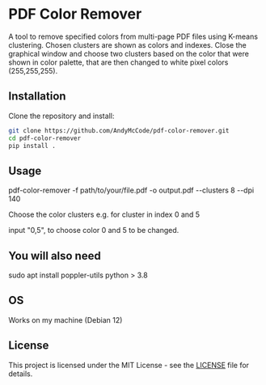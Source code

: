 # PDF Color Remover

A tool to remove specified colors from multi-page PDF files using K-means clustering. Chosen clusters are shown as colors and indexes. Close the graphical window and choose two clusters based on the color that were shown in color palette, that are then changed to white pixel colors (255,255,255).

## Installation

Clone the repository and install:

```bash
git clone https://github.com/AndyMcCode/pdf-color-remover.git
cd pdf-color-remover
pip install .
```

## Usage 
pdf-color-remover -f path/to/your/file.pdf -o output.pdf --clusters 8 --dpi 140

Choose the color clusters e.g. for cluster in index 0 and 5

input "0,5", to choose color 0 and 5 to be changed.

## You will also need
sudo apt install poppler-utils
python > 3.8


## OS
Works on my machine (Debian 12)

## License
This project is licensed under the MIT License - see the [LICENSE](LICENSE) file for details.
